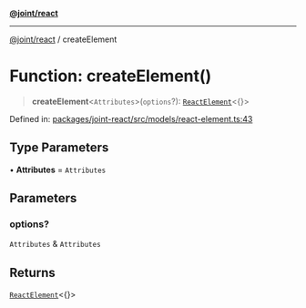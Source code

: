 [**@joint/react**](../README.md)

***

[@joint/react](../README.md) / createElement

# Function: createElement()

> **createElement**\<`Attributes`\>(`options`?): [`ReactElement`](../classes/ReactElement.md)\<\{\}\>

Defined in: [packages/joint-react/src/models/react-element.ts:43](https://github.com/samuelgja/joint/blob/main/packages/joint-react/src/models/react-element.ts#L43)

## Type Parameters

• **Attributes** = `Attributes`

## Parameters

### options?

`Attributes` & `Attributes`

## Returns

[`ReactElement`](../classes/ReactElement.md)\<\{\}\>
